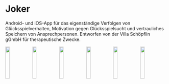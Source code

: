 # Joker
Android- und iOS-App für das eigenständige Verfolgen von Glücksspielverhalten, Motivation gegen Glücksspielsucht und vertrauliches Speichern von Ansprechpersonen. Entworfen von der Villa Schöpflin gGmbH für therapeutische Zwecke.

<p>
  <img src="https://github.com/villa-schoepflin/villa-schoepflin/blob/main/Joker0.jpg" width="16%">
  <img src="https://github.com/villa-schoepflin/villa-schoepflin/blob/main/Joker1.jpg" width="16%">
  <img src="https://github.com/villa-schoepflin/villa-schoepflin/blob/main/Joker2.jpg" width="16%">
  <img src="https://github.com/villa-schoepflin/villa-schoepflin/blob/main/Joker3.jpg" width="16%">
  <img src="https://github.com/villa-schoepflin/villa-schoepflin/blob/main/Joker4.jpg" width="16%">
  <img src="https://github.com/villa-schoepflin/villa-schoepflin/blob/main/Joker5.jpg" width="16%">
</p>
